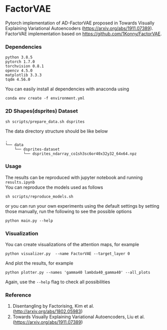 # FactorVAE
Pytorch implementation of AD-FactorVAE proposed in Towards Visually Explaining Variational Autoencoders (https://arxiv.org/abs/1911.07389).<br>
FactorVAE implementation based on https://github.com/1Konny/FactorVAE.
<br>

### Dependencies
```
python 3.8.5
pytorch 1.7.0
torchvision 0.8.1
opencv 4.5.0
matplotlib 3.3.3
tqdm 4.56.0
```
You can easily install al dependencies with anaconda using <br>

```
conda env create -f environment.yml
```


### 2D Shapes(dsprites) Dataset
```
sh scripts/prepare_data.sh dsprites
```
The data directory structure should be like below<br>
```
.
└── data
    └── dsprites-dataset
        └── dsprites_ndarray_co1sh3sc6or40x32y32_64x64.npz
```

### Usage
The results can be reproduced with jupyter notebook and running ```results.ipynb```<br>
You can reproduce the models used as follows
```
sh scripts/reproduce_models.sh
```
or you can run your own experiments using the default settings by setting those manually, run the following to see the possible options
```
python main.py --help
```

### Visualization
You can create visualizations of the attention maps, for example
```
python visualizer.py  --name FactorVAE --target_layer 0
```
And plot the results, for example
```
python plotter.py --names 'gamma40 lambda40_gamma40' --all_plots
```
Again, use the ```--help``` flag to check all possibilities

### Reference
1. Disentangling by Factorising, Kim et al. (http://arxiv.org/abs/1802.05983)
2. Towards Visually Explaining Variational Autoencoders, Liu et al. (https://arxiv.org/abs/1911.07389)
